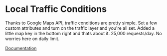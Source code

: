 Local Traffic Conditions
========================

Thanks to Google Maps API, traffic conditions are pretty simple. Set a few custom attributes and turn on the traffic layer and you're all set. Added a little map key in the bottom right and thats about it. 25,000 requests/day. No worries here on daily limit. 

[Documentation](https://developers.google.com/maps/documentation/javascript/tutorial)